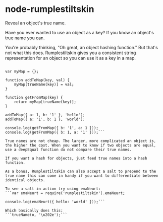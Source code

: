 node-rumplestiltskin
====================

Reveal an object's true name.

Have you ever wanted to use an object as a key? If you know an object's true name you can.

You're probably thinking, "Oh great, an object hashing function." But that's not what this does. Rumplestiltskin gives you a consistent string representation for an object so you can use it as a key in a map.

```var trueName = require('rumplestiltskin').trueName;

var myMap = {};

function addToMap(key, val) {
	myMap[trueName(key)] = val;
}

function getFromMap(key) {
	return myMap[trueName(key)];
}

addToMap({ a: 1, b: '1' }, 'hello');
addToMap({ a: '1', b: 1 }, 'world');

console.log(getFromMap({ b: '1', a: 1 }));
console.log(getFromMap({ b: 1, a: '1' }));```

True names are not cheap. The larger, more complicated an object is, the higher the cost. When you want to know if two objects are equal, use a deepEqual function do not compare their true names.

If you want a hash for objects, just feed true names into a hash function.

As a bonus, Rumplestiltskin can also accept a salt to prepend to the true name this can come in handy if you want to differentiate between identical objects.

To see a salt in action try using emaNeurt:
```var emaNeurt = require('rumplestiltskin').emaNeurt;

console.log(emaNeurt({ hello: 'world' }));```

Which basically does this:
```trueName(o, '\u202e');```